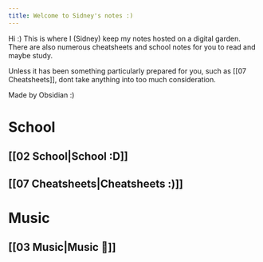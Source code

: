 ```yaml
---
title: Welcome to Sidney's notes :)
---
```

Hi :)
This is where I (Sidney) keep my notes hosted on a digital garden. 
There are also numerous cheatsheets and school notes for you to read and maybe study. 

Unless it has been something particularly prepared for you, such as [[07 Cheatsheets]], dont take anything into too much consideration.

Made by Obsidian :)
# School
## [[02 School|School :D]]

## [[07 Cheatsheets|Cheatsheets :)]]

# Music
## [[03 Music|Music 🎼]]
